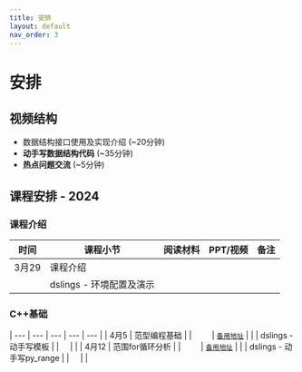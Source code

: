```yaml
---
title: 安排
layout: default
nav_order: 3
---
```


# 安排

## 视频结构
- 数据结构接口使用及实现介绍 (~20分钟)
- **动手写数据结构代码** (~35分钟)
- **热点问题交流** (~5分钟)

## 课程安排 - 2024

### 课程介绍

| 时间 | 课程小节 | 阅读材料 | PPT/视频 | 备注 |
|  ---  |  ---  |  ---  |  ---  |  ---  |
| 3月29 | 课程介绍      | [<span class="iconfont icon-xiaoshuo-copy"></span>](https://sunrisepeak.github.io/d2ds/Instroduction.html) | [<span class="iconfont icon-KeynoteOutline"></span>](https://github.com/Sunrisepeak/d2ds-courses/blob/main/assets/pdfs/d2ds-00-courses-2024.0.pdf) &nbsp; &nbsp;  [<span class="iconfont icon-bilibili-fill"></span>](https://www.bilibili.com/video/BV1d1421S76M?p=1) &nbsp; &nbsp;  [<span class="iconfont icon-youtube"></span>](https://www.youtube.com/watch?v=sxp3gRmFCz0&list=PL7uow6t1QjF1MtrsJdhkJXsCKwwnVZApH&index=1&t=300s) | |
|       | dslings - 环境配置及演示 |  | [<span class="iconfont icon-bilibili-fill"></span>](https://www.bilibili.com/video/BV1d1421S76M?p=2) &nbsp; &nbsp;  [<span class="iconfont icon-youtube"></span>](https://youtu.be/sxp3gRmFCz0?si=uroSn7yG645rqWJC&t=536)| |

### C++基础

|  ---  |  ---  |  ---  |  ---  |  ---  |
| 4月5  |   范型编程基础     | [<span class="iconfont icon-xiaoshuo-copy"></span>](https://sunrisepeak.github.io/d2ds/other/1_cpp_base.template.html) | [<span class="iconfont icon-KeynoteOutline"></span>](https://github.com/Sunrisepeak/d2ds-courses/blob/main/assets/pdfs/d2ds-01-courses-2024-cpp-basic-template.pdf) &nbsp; &nbsp; [<span class="iconfont icon-bilibili-fill"></span>](https://www.bilibili.com/video/BV1JD421W7QJ?p=1) &nbsp; &nbsp;  [<span class="iconfont icon-youtube"></span>](https://youtu.be/Tn-KycRgQtI?si=IzOphufCnj4mMFc9) | [<span class="iconfont icon-xiaoshuo-copy"></span> `备用地址`](https://zhuanlan.zhihu.com/p/690735542) |
|  |   dslings - 动手写模板     | | [<span class="iconfont icon-bilibili-fill"></span>](https://www.bilibili.com/video/BV1JD421W7QJ/?p=2) &nbsp; &nbsp;  [<span class="iconfont icon-youtube"></span>](https://youtu.be/Tn-KycRgQtI?si=qIITwDo3m0Ol3QzY&t=495) | |
| 4月12  |   范围for循环分析     | [<span class="iconfont icon-xiaoshuo-copy"></span>](https://sunrisepeak.github.io/d2ds/other/2_cpp_base.rangefor.html) | [<span class="iconfont icon-KeynoteOutline"></span>](https://github.com/Sunrisepeak/d2ds-courses/blob/main/assets/pdfs/d2ds-02-courses-2024-cpp-basic-rangefor.pdf) &nbsp; &nbsp; [<span class="iconfont icon-bilibili-fill"></span>](https://www.bilibili.com/video/BV19A4m1F7Bt?p=1) &nbsp; &nbsp;  [<span class="iconfont icon-youtube"></span>](https://youtu.be/5pNhJ6znkhM?si=7X4uxg6QC_-A65HJ) | [<span class="iconfont icon-xiaoshuo-copy"></span> `备用地址`](https://zhuanlan.zhihu.com/p/691043918) |
|   |   dslings - 动手写py_range     |  | [<span class="iconfont icon-bilibili-fill"></span>](https://www.bilibili.com/video/BV19A4m1F7Bt?p=2) &nbsp; &nbsp;  [<span class="iconfont icon-youtube"></span>](https://youtu.be/5pNhJ6znkhM?si=pYYHh0ETqxWXCuZq&t=564)|  |